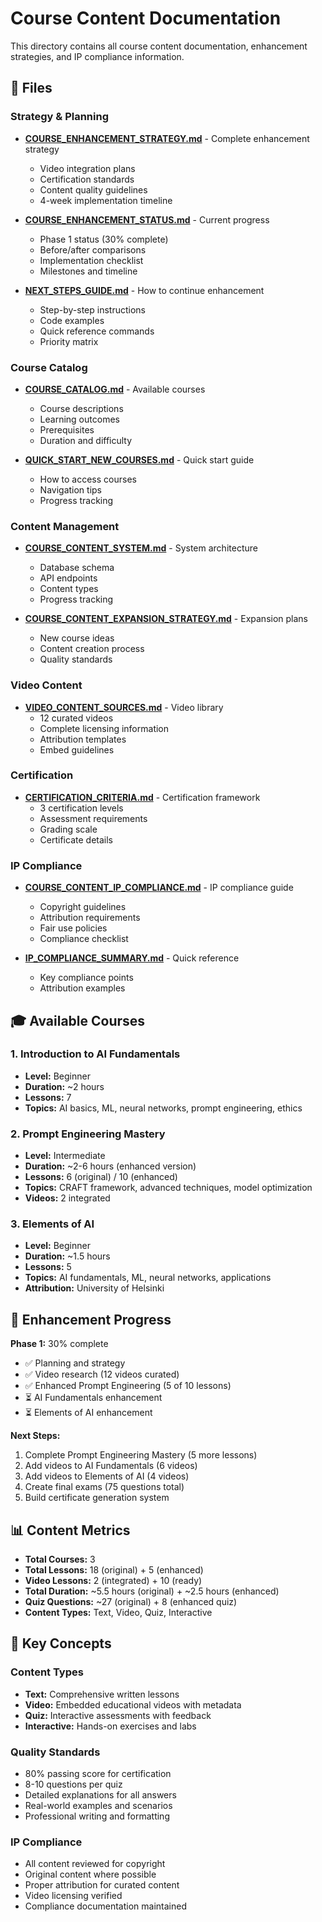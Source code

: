 # Course Content Documentation

This directory contains all course content documentation, enhancement strategies, and IP compliance information.

## 📁 Files

### Strategy & Planning

- **[COURSE_ENHANCEMENT_STRATEGY.md](COURSE_ENHANCEMENT_STRATEGY.md)** - Complete enhancement strategy
  - Video integration plans
  - Certification standards
  - Content quality guidelines
  - 4-week implementation timeline

- **[COURSE_ENHANCEMENT_STATUS.md](COURSE_ENHANCEMENT_STATUS.md)** - Current progress
  - Phase 1 status (30% complete)
  - Before/after comparisons
  - Implementation checklist
  - Milestones and timeline

- **[NEXT_STEPS_GUIDE.md](NEXT_STEPS_GUIDE.md)** - How to continue enhancement
  - Step-by-step instructions
  - Code examples
  - Quick reference commands
  - Priority matrix

### Course Catalog

- **[COURSE_CATALOG.md](COURSE_CATALOG.md)** - Available courses
  - Course descriptions
  - Learning outcomes
  - Prerequisites
  - Duration and difficulty

- **[QUICK_START_NEW_COURSES.md](QUICK_START_NEW_COURSES.md)** - Quick start guide
  - How to access courses
  - Navigation tips
  - Progress tracking

### Content Management

- **[COURSE_CONTENT_SYSTEM.md](COURSE_CONTENT_SYSTEM.md)** - System architecture
  - Database schema
  - API endpoints
  - Content types
  - Progress tracking

- **[COURSE_CONTENT_EXPANSION_STRATEGY.md](COURSE_CONTENT_EXPANSION_STRATEGY.md)** - Expansion plans
  - New course ideas
  - Content creation process
  - Quality standards

### Video Content

- **[VIDEO_CONTENT_SOURCES.md](VIDEO_CONTENT_SOURCES.md)** - Video library
  - 12 curated videos
  - Complete licensing information
  - Attribution templates
  - Embed guidelines

### Certification

- **[CERTIFICATION_CRITERIA.md](CERTIFICATION_CRITERIA.md)** - Certification framework
  - 3 certification levels
  - Assessment requirements
  - Grading scale
  - Certificate details

### IP Compliance

- **[COURSE_CONTENT_IP_COMPLIANCE.md](COURSE_CONTENT_IP_COMPLIANCE.md)** - IP compliance guide
  - Copyright guidelines
  - Attribution requirements
  - Fair use policies
  - Compliance checklist

- **[IP_COMPLIANCE_SUMMARY.md](IP_COMPLIANCE_SUMMARY.md)** - Quick reference
  - Key compliance points
  - Attribution examples

## 🎓 Available Courses

### 1. Introduction to AI Fundamentals
- **Level:** Beginner
- **Duration:** ~2 hours
- **Lessons:** 7
- **Topics:** AI basics, ML, neural networks, prompt engineering, ethics

### 2. Prompt Engineering Mastery
- **Level:** Intermediate
- **Duration:** ~2-6 hours (enhanced version)
- **Lessons:** 6 (original) / 10 (enhanced)
- **Topics:** CRAFT framework, advanced techniques, model optimization
- **Videos:** 2 integrated

### 3. Elements of AI
- **Level:** Beginner
- **Duration:** ~1.5 hours
- **Lessons:** 5
- **Topics:** AI fundamentals, ML, neural networks, applications
- **Attribution:** University of Helsinki

## 🎯 Enhancement Progress

**Phase 1:** 30% complete
- ✅ Planning and strategy
- ✅ Video research (12 videos curated)
- ✅ Enhanced Prompt Engineering (5 of 10 lessons)
- ⏳ AI Fundamentals enhancement
- ⏳ Elements of AI enhancement

**Next Steps:**
1. Complete Prompt Engineering Mastery (5 more lessons)
2. Add videos to AI Fundamentals (6 videos)
3. Add videos to Elements of AI (4 videos)
4. Create final exams (75 questions total)
5. Build certificate generation system

## 📊 Content Metrics

- **Total Courses:** 3
- **Total Lessons:** 18 (original) + 5 (enhanced)
- **Video Lessons:** 2 (integrated) + 10 (ready)
- **Total Duration:** ~5.5 hours (original) + ~2.5 hours (enhanced)
- **Quiz Questions:** ~27 (original) + 8 (enhanced quiz)
- **Content Types:** Text, Video, Quiz, Interactive

## 🔑 Key Concepts

### Content Types
- **Text:** Comprehensive written lessons
- **Video:** Embedded educational videos with metadata
- **Quiz:** Interactive assessments with feedback
- **Interactive:** Hands-on exercises and labs

### Quality Standards
- 80% passing score for certification
- 8-10 questions per quiz
- Detailed explanations for all answers
- Real-world examples and scenarios
- Professional writing and formatting

### IP Compliance
- All content reviewed for copyright
- Original content where possible
- Proper attribution for curated content
- Video licensing verified
- Compliance documentation maintained

